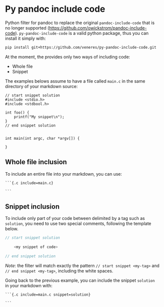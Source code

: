 # Py pandoc include code
Python filter for pandoc to replace the original `pandoc-include-code` that is no longer supported (https://github.com/owickstrom/pandoc-include-code).
`py-pandoc-include-code` is a valid python package, thus you can install it simply with:

```bash
pip install git+https://github.com/veneres/py-pandoc-include-code.git
```
At the moment, the provides only two ways of including code:

- Whole file
- Snippet

The examples belows assume to have a file called `main.c` in the same directory of your markdown source:

```
// start snippet solution
#include <stdio.h>
#include <stdbool.h>

int foo() {
    printf("My snippet\n");
}
// end snippet solution


int main(int argc, char *argv[]) {

}
```

## Whole file inclusion

To include an entire file into your markdown, you can use:

    ```{.c include=main.c}

    ```

## Snippet inclusion

To include only part of your code between delimited by a tag such as `solution`, you need to use two special comments, 
following the template below.

```c
// start snippet solution
    
    <my snippet of code>
   
// end snippet solution
```
*Note*: the filter will match exactly the pattern `// start snippet <my-tag>` and `// end snippet <my-tag>`, 
including the white spaces.

Going back to the previous example, you can include the snippet `solution` in your markdown with: 

    ```{.c include=main.c snippet=solution}

    ```